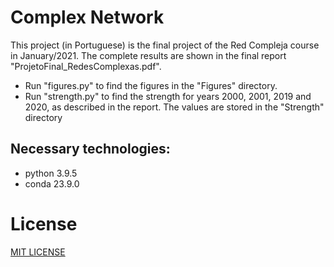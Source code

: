 # Complex Network

This project (in Portuguese) is the final project of the Red Compleja course in January/2021. The complete results are shown in the final report "ProjetoFinal_RedesComplexas.pdf". 

- Run "figures.py" to find the figures in the "Figures" directory. 
- Run "strength.py" to find the strength for years 2000, 2001, 2019 and 2020, as described in the report. The values are stored in the "Strength" directory

## Necessary technologies:
  - python 3.9.5  
  - conda 23.9.0

# License
[MIT LICENSE](LICENSE)